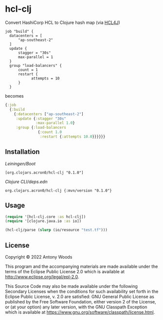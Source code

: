 # hcl-clj

Convert HashiCorp HCL to Clojure hash map (via [HCL4J](https://github.com/bertramdev/hcl4j))

``` hcl
job "build" {
  datacenters = [
      "ap-southeast-2"
  ]
  update {
      stagger = "30s"
      max-parallel = 1
  }
  group "load-balancers" {
      count = 1
      restart {
            attempts = 10
      }
  }

```
becomes

``` clojure
{:job
  {:build
    {:datacenters ["ap-southeast-2"]
     :update {:stagger "30s"
              :max-parallel 1.0}
     :group {:load-balancers
               {:count 1.0
                :restart {:attempts 10.0}}}}}}
```

## Installation

*Leiningen/Boot*

```
[org.clojars.acron0/hcl-clj "0.1.0"]
```

*Clojure CLI/deps.edn*

```
org.clojars.acron0/hcl-clj {:mvn/version "0.1.0"}
```


## Usage

``` clojure
(require '[hcl-clj.core :as hcl-clj])
(require '[clojure.java.io :as io])

(hcl-clj/parse (slurp (io/resource "test.tf")))
```

## License

Copyright © 2022 Antony Woods

This program and the accompanying materials are made available under the
terms of the Eclipse Public License 2.0 which is available at
http://www.eclipse.org/legal/epl-2.0.

This Source Code may also be made available under the following Secondary
Licenses when the conditions for such availability set forth in the Eclipse
Public License, v. 2.0 are satisfied: GNU General Public License as published by
the Free Software Foundation, either version 2 of the License, or (at your
option) any later version, with the GNU Classpath Exception which is available
at https://www.gnu.org/software/classpath/license.html.
